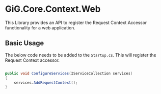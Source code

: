 ﻿# GiG.Core.Context.Web

This Library provides an API to register the Request Context Accessor functionality for a web application.

## Basic Usage

The below code needs to be added to the `Startup.cs`. This will register the Request Context accessor.

```csharp

public void ConfigureServices(IServiceCollection services)
{
    services.AddRequestContext();
}

```